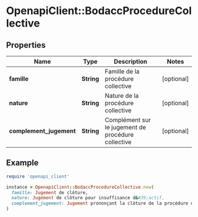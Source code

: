 # OpenapiClient::BodaccProcedureCollective

## Properties

| Name | Type | Description | Notes |
| ---- | ---- | ----------- | ----- |
| **famille** | **String** | Famille de la procédure collective | [optional] |
| **nature** | **String** | Nature de la procédure collective | [optional] |
| **complement_jugement** | **String** | Complément sur le jugement de procédure collective | [optional] |

## Example

```ruby
require 'openapi_client'

instance = OpenapiClient::BodaccProcedureCollective.new(
  famille: Jugement de clôture,
  nature: Jugement de clôture pour insuffisance d&#39;actif,
  complement_jugement: Jugement prononçant la clôture de la procédure de liquidation judiciaire pour insuffisance d&#39;actif.
)
```

